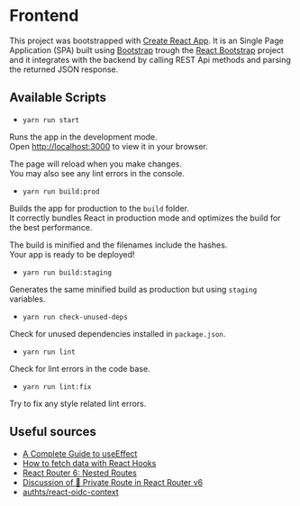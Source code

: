 # Frontend

This project was bootstrapped with [Create React App](https://github.com/facebook/create-react-app). It is an Single Page Application (SPA) built using [Bootstrap](https://getbootstrap.com/) trough the [React Bootstrap](https://react-bootstrap.netlify.app/) project and it integrates with the backend by calling REST Api methods and parsing the returned JSON response.

## Available Scripts

-   `yarn run start`

Runs the app in the development mode.\
Open [http://localhost:3000](http://localhost:3000) to view it in your browser.

The page will reload when you make changes.\
You may also see any lint errors in the console.

-   `yarn run build:prod`

Builds the app for production to the `build` folder.\
It correctly bundles React in production mode and optimizes the build for the best performance.

The build is minified and the filenames include the hashes.\
Your app is ready to be deployed!

-   `yarn run build:staging`

Generates the same minified build as production but using `staging` variables.

-   `yarn run check-unused-deps`

Check for unused dependencies installed in `package.json`.

-   `yarn run lint`

Check for lint errors in the code base.

-   `yarn run lint:fix`

Try to fix any style related lint errors.

## Useful sources

-   [A Complete Guide to useEffect](https://overreacted.io/a-complete-guide-to-useeffect/#dont-lie-to-react-about-dependencies)
-   [How to fetch data with React Hooks](https://www.robinwieruch.de/react-hooks-fetch-data/)
-   [React Router 6: Nested Routes](https://www.robinwieruch.de/react-router-nested-routes/)
-   [Discussion of 🔐 Private Route in React Router v6](https://dev.to/iamandrewluca/private-route-in-react-router-v6-lg5/comments)
-   [authts/react-oidc-context](https://github.com/authts/react-oidc-context/tree/main)
